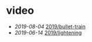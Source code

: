 # video

- *2019-08-04* [2019/bullet-train](./2019/bullet-train)
- *2019-06-14* [2019/lightening](./2019/lightening)
